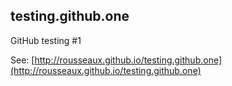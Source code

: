 ## testing.github.one

GitHub testing #1

See: [http://rousseaux.github.io/testing.github.one](http://rousseaux.github.io/testing.github.one)
